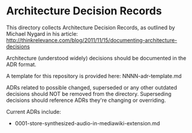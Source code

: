 # Architecture Decision Records

This directory collects Architecture Decision Records, as outlined by
Michael Nygard in his article:
http://thinkrelevance.com/blog/2011/11/15/documenting-architecture-decisions

Architecture (understood widely) decisions should be documented in the
ADR format.

A template for this repository is provided here: NNNN-adr-template.md

ADRs related to possible changed, superseded or any other outdated
decisions should NOT be removed from the directory. Superseding
decisions should reference ADRs they're changing or overriding.

Current ADRs include:

* 0001-store-synthesized-audio-in-mediawiki-extension.md